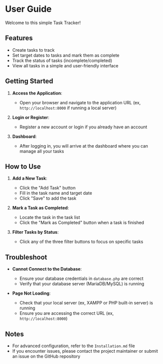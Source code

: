 # User Guide

Welcome to this simple Task Tracker!

## Features
- Create tasks to track
- Set target dates to tasks and mark them as complete
- Track the status of tasks (incomplete/completed)
- View all tasks in a simple and user-friendly interface

## Getting Started
1. **Access the Application**:
   - Open your browser and navigate to the application URL (ex, `http://localhost:8000` if running a local server)

2. **Login or Register**:
   - Register a new account or login if you already have an account

3. **Dashboard**:
   - After logging in, you will arrive at the dashboard where you can manage all your tasks

## How to Use
1. **Add a New Task**:
   - Click the "Add Task" button
   - Fill in the task name and target date
   - Click "Save" to add the task

2. **Mark a Task as Completed**:
   - Locate the task in the task list
   - Click the "Mark as Completed" button when a task is finished

3. **Filter Tasks by Status**:
   - Click any of the three filter buttons to focus on specific tasks

## Troubleshoot
- **Cannot Connect to the Database**:
  - Ensure your database credentials in `database.php` are correct
  - Verify that your database server (MariaDB/MySQL) is running

- **Page Not Loading**:
  - Check that your local server (ex, XAMPP or PHP built-in server) is running
  - Ensure you are accessing the correct URL (ex, `http://localhost:8000`)

## Notes
- For advanced configuration, refer to the `Installation.md` file
- If you encounter issues, please contact the project maintainer or submit an issue on the GitHub repository
